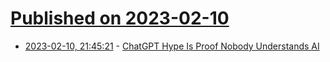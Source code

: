 # [Published on 2023-02-10](index.md)

* [2023-02-10, 21:45:21](https://news.ycombinator.com/item?id=34746348) - [ChatGPT Hype Is Proof Nobody Understands AI](https://nabilalouani.substack.com/p/chatgpt-hype-is-proof-nobody-really)
